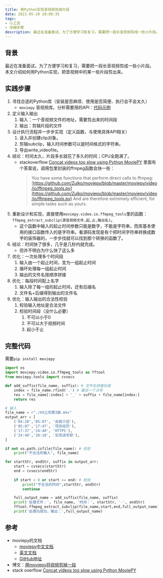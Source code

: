 ```yaml
---
title: 用Python实现音视频剪成片段
date: 2021-05-20 20:09:35
tags:
- 小工具
- 详细步骤
description: 最近在准备面试，为了方便学习和复习，需要把一段长音视频剪成一些小片段。本文介绍如何用Python实现，把音视频中的某一些片段剪出来。
---
```


## 背景

最近在准备面试，为了方便学习和复习，需要把一段长音视频剪成一些小片段。  
本文介绍如何用Python实现，把音视频中的某一些片段剪出来。

## 实践步骤

1. 寻找合适的Python库（安装是否麻烦、使用是否简便、执行会不会太久）
   - `moviepy` 音视频库。分析需要用的API：[代码示例](http://doc.moviepy.com.cn/index.html#id3)
2. 定义输入输出
   1. 输入：一个音视频文件的地址，需要剪出来的时间段
   2. 输出：剪辑片段的文件
3. 设计执行流程并一步步实现（定义函数，与使用具体API相关）
   1. 读入并创建clip对象。
   2. 剪辑subclip，输入时间参数可以是时间格式的字符串。
   3. 导出write_videofile。
4. 结论：时间太久，片段多长就花了多久的时间；CPU全跑满了。
   - stackoverflow [Concat videos too slow using Python MoviePY](https://stackoverflow.com/questions/56413813/concat-videos-too-slow-using-python-moviepy?r=SearchResults) 里面有个答案说，调用包里封装的ffmpeg函数会快一些：
        > You have some functions that perform direct calls to ffmpeg:
        [https://github.com/Zulko/moviepy/blob/master/moviepy/video/io/ffmpeg_tools.py](https://github.com/Zulko/moviepy/blob/master/moviepy/video/io/ffmpeg_tools.py)
        And are therefore extremely efficient, for simple tasks such as yours.
5. 重新设计和实现，直接使用`moviepy.video.io.ffmpeg_tools`里的函数：`ffmpeg_extract_subclip(源音视频文件,起,止,输出名)`。
   - 这个函数中输入的起止时间参数只能是数字，不能是字符串，而库基本使用的接口函数传入的是字符串。看源码发现是有个把时间字符串转换成数字的装饰器的，一步步找就可以找到那个转换的函数了。
6. 结论：时间快了很多，几乎是几秒内就完成。
   - 但并不明白为什么快了这么多
7. 优化：一次处理多个时间段
   1. 输入由一个起止时间，变为一组起止时间
   2. 循环处理每一组起止时间
   3. 输出的文件名按顺序拼接
8. 优化：每段时间配上名字
    1. 输入除了每一组的起止时间，还有后缀名
    2. 文件名+后缀得到输出的文件名
9. 优化：输入输出的合法性校验
    1. 校验输入地址是合法文件
    2. 校验时间段（没什么必要）
       1. 不可以小于0
       2. 不可以大于视频时间
       3. 起小于止

## 完整代码

需要`pip install moviepy`

```python
import os
import moviepy.video.io.ffmpeg_tools as fftool
from moviepy.tools import cvsecs

def add_suffix(file_name, suffix): # 文件名拼接后缀
    index = file_name.rfind('.') # 最后一个点号
    res = file_name[:index] + '_' + suffix + file_name[index:]
    return res

# 输入
file_name = r"./XX公司第3面.mkv"
output_arr = [
    ('04:20','05:07', '自我介绍'),
    ('05:07','17:47', '项目经历'),
    ('17:37','24:40', 'HTTPS'),
    ('24:40','28:10', '实现读写锁'),
]

if not os.path.isfile(file_name): # 校验
    print("不合法的输入", file_name)

for startStr, endStr, suffix in output_arr:
    start = cvsecs(startStr)
    end = cvsecs(endStr)
    
    if start < 0 or start >= end: # 校验
        print("不合法的时间",startStr, endStr)
        continue

    full_output_name = add_suffix(file_name, suffix)
    print('处理文件：', file_name, '时间：', startStr, '-', endStr)
    fftool.ffmpeg_extract_subclip(file_name,start,end,full_output_name) # 剪辑并输出
    print('处理功成功，输出：',full_output_name)
```

## 参考

- moviepy的文档
  - [moviepy中文文档](http://doc.moviepy.com.cn/)
  - [英文文档](https://zulko.github.io/moviepy/index.html)
  - [GitHub地址](https://github.com/Zulko/moviepy)
- 博文：[用moviepy将视频剪掉一段](https://blog.csdn.net/cymbals/article/details/105235448)
- stack overflow [Concat videos too slow using Python MoviePY](https://stackoverflow.com/questions/56413813/concat-videos-too-slow-using-python-moviepy?r=SearchResults)
